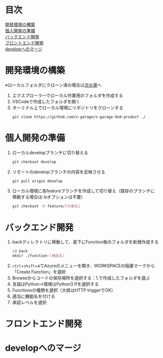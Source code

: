 # 目次
[開発環境の構築](#make_env)<br>
[個人開発の準備](#prepare)<br>
[バックエンド開発](#back)<br>
[フロントエンド開発](#front)<br>
[developへのマージ](#merge)<br>

<a id="make_env"></a>
# 開発環境の構築
※ローカルフォルダにクローン済の場合は[次の章](#prepare)へ
1. エクスプローラーでローカル作業用のフォルダを作成する
2. VSCodeで作成したフォルダを開く
3. ターミナル上でローカル環境にリポジトリをクローンする
   ```bash
   git clone https://github.com/x-garage/x-garage-0x0-product ./
   ```

<a id="prepare"></a>
# 個人開発の準備
1. ローカルdevelopブランチに切り替える
   ```bash
   git checkout develop
   ```
2. リモートのdevelopブランチの内容を反映させる
   ```bash
   git pull origin develop
   ```
3. ローカル環境に各featureブランチを作成して切り替え（既存のブランチに移動する場合は-bオプションは不要）
   ```bash
   git checkout -b feature/[作業名]
   ```

<a id="back"></a>
# バックエンド開発
1. backディレクトリに移動して、直下にFunction毎のフォルダを新規作成する
   ```bash
   cd back
   mkdir ./function-[機能名]
   ```
2. `ctrl`+`shift`+`A`でAzureのメニューを開き、WORKSPACEの稲妻マークから「Create Function」を選択
3. Browseからコードの保存場所を選択する：1.で作成したフォルダを選ぶ
4. 言語はPython→環境はPython3.11を選択する
5. Functionsの種類を選択（大抵はHTTP triggerでOK）
6. 適当に機能名を付ける
7. 承認レベルを選択

<a id="front"></a>
# フロントエンド開発

<a id="merge"></a>
# developへのマージ
